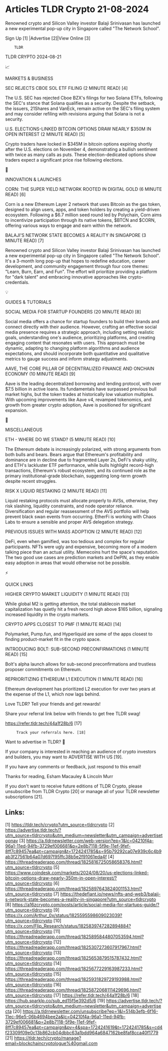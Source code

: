 # Articles TLDR Crypto 21-08-2024

Renowned crypto and Silicon Valley investor Balaji Srinivasan has
launched a new experimental pop-up city in Singapore called "The
Network School".  

 Sign Up [1] |Advertise [2]|View Online [3] 

		TLDR 

TLDR CRYPTO 2024-08-21

📈 

MARKETS & BUSINESS

 SEC REJECTS CBOE SOL ETF FILING (2 MINUTE READ) [4] 

 The U.S. SEC has rejected Cboe BZX's filings for two Solana ETFs,
following the SEC's stance that Solana qualifies as a security.
Despite the setback, the issuers, 21Shares and VanEck, remain active
on the SEC's filing system and may consider refiling with revisions
arguing that Solana is not a security. 

 U.S. ELECTIONS-LINKED BITCOIN OPTIONS DRAW NEARLY $350M IN OPEN
INTEREST (2 MINUTE READ) [5] 

 Crypto traders have locked in $345M in bitcoin options expiring
shortly after the U.S. elections on November 4, demonstrating a
bullish sentiment with twice as many calls as puts. These
election-dedicated options show traders expect a significant price
rise following elections. 

🚀 

INNOVATION & LAUNCHES

 CORN: THE SUPER YIELD NETWORK ROOTED IN DIGITAL GOLD (6 MINUTE READ)
[6] 

 Corn is a new Ethereum Layer 2 network that uses Bitcoin as the gas
token, designed to align users, apps, and token holders by creating a
yield-driven ecosystem. Following a $6.7 million seed round led by
Polychain, Corn aims to incentivize participation through its native
tokens, $BTCN and $CORN, offering various ways to engage and earn
within the network. 

 BALAJI'S NETWORK STATE BECOMES A REALITY IN SINGAPORE (3 MINUTE READ)
[7] 

 Renowned crypto and Silicon Valley investor Balaji Srinivasan has
launched a new experimental pop-up city in Singapore called "The
Network School". It's a 3-month long pop-up that hopes to redefine
education, career development, and community engagement through four
core themes: "Learn, Burn, Earn, and Fun". The effort will prioritize
providing a platform for "dark talent" and embracing innovative
approaches like crypto-credentials. 

💡 

GUIDES & TUTORIALS

 SOCIAL MEDIA FOR STARTUP FOUNDERS (20 MINUTE READ) [8] 

 Social media offers a chance for startup founders to build their
brands and connect directly with their audience. However, crafting an
effective social media presence requires a strategic approach,
including setting realistic goals, understanding one's audience,
prioritizing platforms, and creating engaging content that resonates
with users. This approach must be dynamic, adapting to changing
platform algorithms and audience expectations, and should incorporate
both quantitative and qualitative metrics to gauge success and inform
strategy adjustments. 

 AAVE, THE CORE PILLAR OF DECENTRALIZED FINANCE AND ONCHAIN ECONOMY
(10 MINUTE READ) [9] 

 Aave is the leading decentralized borrowing and lending protocol,
with over $7.5 billion in active loans. Its fundamentals have
surpassed previous bull market highs, but the token trades at
historically low valuation multiples. With upcoming improvements like
Aave v4, revamped tokenomics, and growth from greater crypto adoption,
Aave is positioned for significant expansion. 

🦄 

MISCELLANEOUS

 ETH - WHERE DO WE STAND? (5 MINUTE READ) [10] 

 The Ethereum debate is increasingly polarized, with strong arguments
from both bulls and bears. Bears argue that Ethereum's profitability
and dominance are in decline due to fragmented Layer 2s, DeFi's shaky
utility, and ETH's lackluster ETF performance, while bulls highlight
record-high transactions, Ethereum's robust ecosystem, and its
continued role as the primary institutional-grade blockchain,
suggesting long-term growth despite recent struggles. 

 RISK X LIQUID RESTAKING (2 MINUTE READ) [11] 

 Liquid restaking protocols must allocate properly to AVSs, otherwise,
they risk slashing, liquidity constraints, and node operator reliance.
Diversification and regular reassessment of the AVS portfolio will
help prevent black swan events from occurring. EtherFi is working with
Chaos Labs to ensure a sensible and proper AVS delegation strategy. 

 PREVIOUS ISSUES WITH MASS ADOPTION (2 MINUTE READ) [12] 

 DeFi, even when gamified, was too tedious and complex for regular
participants. NFTs were ugly and expensive, becoming more of a modern
talking piece than an actual utility. Memecoins hurt the space's
reputation. The two good use cases are prediction markets and DePIN,
as they enable easy adoption in areas that would otherwise not be
possible. 

⚡ 

QUICK LINKS

 HIGHER CRYPTO MARKET LIQUIDITY (1 MINUTE READ) [13] 

 While global M2 is getting attention, the total stablecoin market
capitalization has quietly hit a fresh record high above $165 billion,
signaling increased liquidity in the crypto markets. 

 CRYPTO APPS CLOSEST TO PMF (1 MINUTE READ) [14] 

 Polymarket, Pump.fun, and Hyperliquid are some of the apps closest to
finding product-market fit in the crypto space. 

 INTRODUCING BOLT: SUB-SECOND PRECONFIRMATIONS (1 MINUTE READ) [15] 

 Bolt's alpha launch allows for sub-second preconfirmations and
trustless proposer commitments on Ethereum. 

 REPRIORITIZING ETHEREUM L1 EXECUTION (1 MINUTE READ) [16] 

 Ethereum development has prioritized L2 execution for over two years
at the expense of the L1, which now lags behind. 

Love TLDR? Tell your friends and get rewards!

 Share your referral link below with friends to get free TLDR swag! 

 https://refer.tldr.tech/44a1f28b/6 [17] 

		 Track your referrals here. [18] 

Want to advertise in TLDR? 📰

 If your company is interested in reaching an audience of crypto
investors and builders, you may want to ADVERTISE WITH US [19]. 

 If you have any comments or feedback, just respond to this email! 

Thanks for reading, 
Esham Macauley & Lincoln Murr 

If you don't want to receive future editions of TLDR Crypto, please
unsubscribe from TLDR Crypto [20] or manage all of your TLDR
newsletter subscriptions [21]. 

 

Links:
------
[1] https://tldr.tech/crypto?utm_source=tldrcrypto
[2] https://advertise.tldr.tech/?utm_source=tldrcrypto&utm_medium=newsletter&utm_campaign=advertisetopnav
[3] https://a.tldrnewsletter.com/web-version?ep=1&lc=04210f4a-96a1-11ed-94fb-3729ef006681&p=2e8b7118-5f9e-11ef-9fef-8ff7c89457ea&pt=campaign&t=1724241785&s=95b79292ca07e939c6c4b9ab3f27561b64a07d697f95ffc38b5e2f91061eda4f
[4] https://threadreaderapp.com/thread/1825816725058658376.html?utm_source=tldrcrypto
[5] https://www.coindesk.com/markets/2024/08/20/us-elections-linked-bitcoin-options-draw-nearly-350m-in-open-interest/?utm_source=tldrcrypto
[6] https://threadreaderapp.com/thread/1825897643824001153.html?utm_source=tldrcrypto
[7] https://thedefiant.io/news/nfts-and-web3/balaji-s-network-state-becomes-a-reality-in-singapore?utm_source=tldrcrypto
[8] https://a16zcrypto.com/posts/article/social-media-for-startups-guide/?utm_source=tldrcrypto
[9] https://x.com/Arthur_0x/status/1825595598609023039?utm_source=tldrcrypto
[10] https://x.com/Flip_Research/status/1825839747282894884?utm_source=tldrcrypto
[11] https://threadreaderapp.com/thread/1825895844807053594.html?utm_source=tldrcrypto
[12] https://threadreaderapp.com/thread/1825307273607917967.html?utm_source=tldrcrypto
[13] https://threadreaderapp.com/thread/1825653879515787432.html?utm_source=tldrcrypto
[14] https://threadreaderapp.com/thread/1825677229163987233.html?utm_source=tldrcrypto
[15] https://threadreaderapp.com/thread/1825931829729193988.html?utm_source=tldrcrypto
[16] https://threadreaderapp.com/thread/1825872068111429696.html?utm_source=tldrcrypto
[17] https://refer.tldr.tech/44a1f28b/6
[18] https://hub.sparklp.co/sub_ed15f5e392d5/6
[19] https://advertise.tldr.tech/?utm_source=tldrcrypto&utm_medium=newsletter&utm_campaign=advertisecta
[20] https://a.tldrnewsletter.com/unsubscribe?ep=1&l=514b3efb-6f16-11ec-96e5-06b4694bee2a&lc=04210f4a-96a1-11ed-94fb-3729ef006681&p=2e8b7118-5f9e-11ef-9fef-8ff7c89457ea&pt=campaign&pv=4&spa=1724241619&t=1724241785&s=cd4f23309f09e0c13b862cb04dbbc63a1bdd964a6847162be8faf8cca40f1779
[21] https://tldr.tech/crypto/manage?email=blockchaincryptologue%40gmail.com